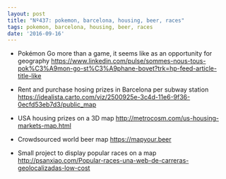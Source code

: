 ```yaml
---
layout: post
title: "Nº437: pokemon, barcelona, housing, beer, races"
tags: pokemon, barcelona, housing, beer, races
date: '2016-09-16'
---
```



* Pokémon Go more than a game, it seems like as an opportunity for geography
  https://www.linkedin.com/pulse/sommes-nous-tous-pok%C3%A9mon-go-st%C3%A9phane-bovet?trk=hp-feed-article-title-like

* Rent and purchase hosing prizes in Barcelona per subway station
  https://idealista.carto.com/viz/2500925e-3c4d-11e6-9f36-0ecfd53eb7d3/public_map

* USA housing prizes on a 3D map
  http://metrocosm.com/us-housing-markets-map.html

* Crowdsourced world beer map
  https://mapyour.beer

* Small project to display popular races on a map
  http://psanxiao.com/Popular-races-una-web-de-carreras-geolocalizadas-low-cost

